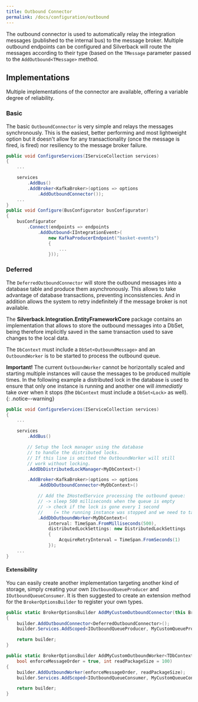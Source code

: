 ```yaml
---
title: Outbound Connector
permalink: /docs/configuration/outbound
---
```


The outbound connector is used to automatically relay the integration messages (published to the internal bus) to the message broker. Multiple outbound endpoints can be configured and Silverback will route the messages according to their type (based on the `TMessage` parameter passed to the `AddOutbound<TMessage>` method.

## Implementations

Multiple implementations of the connector are available, offering a variable degree of reliability.

### Basic

The basic `OutboundConnector` is very simple and relays the messages synchronously. This is the easiest, better performing and most lightweight option but it doesn't allow for any transactionality (once the message is fired, is fired) nor resiliency to the message broker failure.

```c#
public void ConfigureServices(IServiceCollection services)
{
    ...

    services
        .AddBus()
        .AddBroker<KafkaBroker>(options => options
            .AddOutboundConnector());
    ...
}
public void Configure(BusConfigurator busConfigurator)
{
    busConfigurator
        .Connect(endpoints => endpoints
            .AddOutbound<IIntegrationEvent>(
                new KafkaProducerEndpoint("basket-events")
                {
                    ...
                }));
```

### Deferred

The `DeferredOutboundConnector` will store the outbound messages into a database table and produce them asynchronously. This allows to take advantage of database transactions, preventing inconsistencies. And in addition allows the system to retry indefinitely if the message broker is not available.

The **Silverback.Integration.EntityFrameworkCore** package contains an implementation that allows to store the outbound messages into a DbSet, being therefore implicitly saved in the same transaction used to save changes to the local data.

The `DbContext` must include a `DbSet<OutboundMessage>` and an `OutboundWorker` is to be started to process the outbound queue.

**Important!** The current `OutboundWorker` cannot be horizontally scaled and starting multiple instances will cause the messages to be produced multiple times. In the following example a distributed lock in the database is used to ensure that only one instance is running and another one will _immediatly_ take over when it stops (the `DbContext` must include a `DbSet<Lock>` as well).
{: .notice--warning}

```c#
public void ConfigureServices(IServiceCollection services)
{
    ...

    services
        .AddBus()

        // Setup the lock manager using the database
        // to handle the distributed locks.
        // If this line is omitted the OutboundWorker will still
        // work without locking. 
        .AddDbDistributedLockManager<MyDbContext>()

        .AddBroker<KafkaBroker>(options => options
            .AddDbOutboundConnector<MyDbContext>()

            // Add the IHostedService processing the outbound queue:
            // -> sleep 500 milliseconds when the queue is empty
            // -> check if the lock is gone every 1 second
            //    (= the running instance was stopped and we need to take over)
            .AddDbOutboundWorker<MyDbContext>(
                interval: TimeSpan.FromMilliseconds(500),
                distributedLockSettings: new DistributedLockSettings
                {
                    AcquireRetryInterval = TimeSpan.FromSeconds(1)
                });
    ...
}
```

#### Extensibility

You can easily create another implementation targeting another kind of storage, simply creating your own `IOutboundQueueProducer` and `IOutboundQueueConsumer`.
It is then suggested to create an extension method for the `BrokerOptionsBuilder` to register your own types.

```c#
public static BrokerOptionsBuilder AddMyCustomOutboundConnector(this BrokerOptionsBuilder builder)
{
    builder.AddOutboundConnector<DeferredOutboundConnector>();
    builder.Services.AddScoped<IOutboundQueueProducer, MyCustomQueueProducer>();

    return builder;
}

public static BrokerOptionsBuilder AddMyCustomOutboundWorker<TDbContext>(this BrokerOptionsBuilder builder,
    bool enforceMessageOrder = true, int readPackageSize = 100)
{
    builder.AddOutboundWorker(enforceMessageOrder, readPackageSize);
    builder.Services.AddScoped<IOutboundQueueConsumer, MyCustomQueueConsumer>();

    return builder;
}
```

